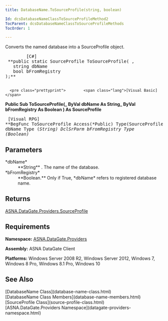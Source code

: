 ```yaml
---
title: DatabaseName.ToSourceProfile(string, boolean)

Id: dcsDatabaseNameClassToSourceProfileMethod2
TocParent: dcsDatabaseNameClassToSourceProfileMethods
TocOrder: 1

---
```


Converts the named database into a SourceProfile object.
<pre class="prettyprint">        <span class="lang">[C#]</span>
 **public static SourceProfile ToSourceProfile( ,
   string dbName
   bool bFromRegistry
);** 
      </pre>
      <pre class="prettyprint">        <span class="lang">[Visual Basic] </span>
 **Public Sub ToSourceProfile(_ 
   ByVal dbName As String_
   ByVal bFromRegistry As Boolean
) As SourceProfile** 
      </pre>
      <pre class="prettyprint">
        <span class="lang">[Visual RPG]</span>
 **BegFunc ToSourceProfile Access(*Public) Type(SourceProfile)
   DclSrParm dbName Type (*String)
   DclSrParm bFromRegistry Type (*Boolean)** 
      </pre>

## Parameters

<dl>
        <dt>
 *dbName* 
        </dt>
        <dd>
 **String** . The name of the database.  </dd>
        <dt>
 *bFromRegistry* 
        </dt>
        <dd>
 **Boolean.**   Only if True, *dbName*  refers to 
								registered database name.</dd>
</dl>

## Returns

[ASNA.DataGate.Providers.SourceProfile](source-profile-class.html) <br /> 
## Requirements

**Namespace:** [ ASNA.DataGate.Providers](datagate-providers-namespace.html) 

**Assembly:** ASNA DataGate Client

**Platforms:** Windows Server 2008 R2, Windows Server 2012, Windows 7, Windows 8 Pro, Windows 8.1 Pro, Windows 10
## See Also

<dl />
      [DatabaseName Class](database-name-class.html)
      <br />
      [DatabaseName Class Members](database-name-members.html)
      <br />
      [SourceProfile Class](source-profile-class.html)
      <br />
      [ASNA.DataGate.Providers Namespace](datagate-providers-namespace.html)

